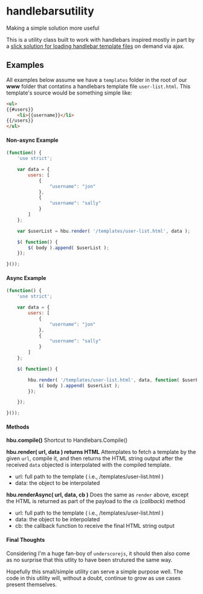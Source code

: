 handlebarsutility
=================

Making a simple solution more useful

This is a utility class built to work with handlebars inspired mostly in part by a [slick solution for loading handlebar template files](http://stackoverflow.com/a/10136935/1244184) on demand via ajax.

## Examples

All examples below assume we have a `templates` folder in the root of our **www** folder that contatins a handlebars template file `user-list.html`.  This template's source would be something simple like:
```html
<ul>
{{#users}}
    <li>{{username}}</li>
{{/users}}
</ul>
```


#### Non-async Example
```js
(function() {
    'use strict';

    var data = {
        users: [
            {
                "username": "jon"
            },
            {
                "username": "sally"
            }
        ]
    };

    var $userList = hbu.render( '/templates/user-list.html', data );

    $( function() {
        $( body ).append( $userList );
    });

}());
```

#### Async Example
```js
(function() {
    'use strict';

    var data = {
        users: [
            {
                "username": "jon"
            },
            {
                "username": "sally"
            }
        ]
    };

    $( function() {

        hbu.render( '/templates/user-list.html', data, function( $userList ) {
            $( body ).append( $userList );
        });

    });

}());
```


#### Methods

**hbu.compile()**
Shortcut to Handlebars.Compile()

**hbu.render( url, data ) __returns HTML__**
Attemplates to fetch a template by the given `url`, compile it, and then returns the HTML string output after the received `data` objected is interpolated with the compiled template.

* url:  full path to the template ( i.e., /templates/user-list.html )
* data: the object to be interpolated

**hbu.renderAsync( url, data, cb )**
Does the same as `render` above, except the HTML is returned as part of the payload to the `cb` (*callback*) method

* url:  full path to the template ( i.e., /templates/user-list.html )
* data: the object to be interpolated
* cb: the callback function to receive the final HTML string output


#### Final Thoughts
Considering I'm a huge fan-boy of `underscorejs`, it should then also come as no surprise that this utlity to have been strutured the same way.

Hopefully this small/simple utility can serve a simple purpose well.  The code in this utility will, without a doubt, continue to grow as use cases present themselves.
